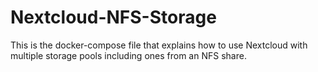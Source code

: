 # Nextcloud-NFS-Storage
This is the docker-compose file that explains how to use Nextcloud with multiple storage pools including ones from an NFS share.
